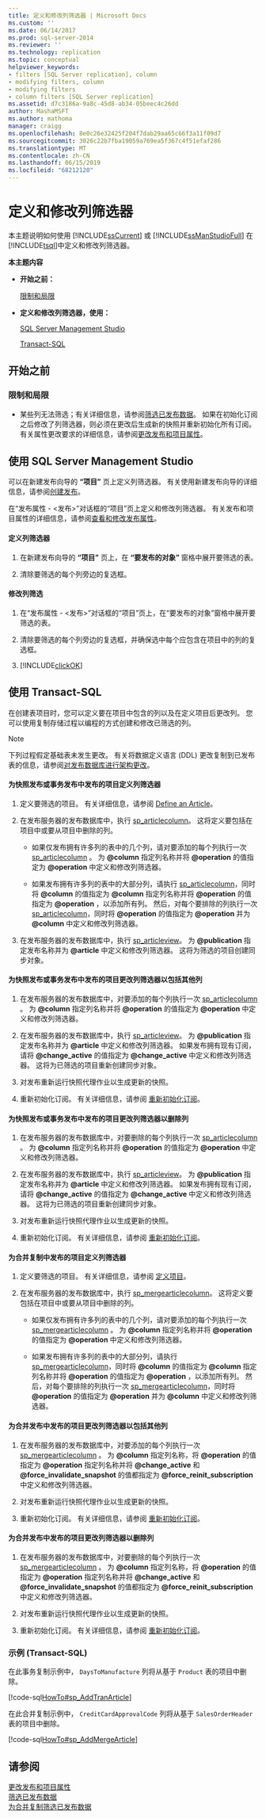 ```yaml
---
title: 定义和修改列筛选器 | Microsoft Docs
ms.custom: ''
ms.date: 06/14/2017
ms.prod: sql-server-2014
ms.reviewer: ''
ms.technology: replication
ms.topic: conceptual
helpviewer_keywords:
- filters [SQL Server replication], column
- modifying filters, column
- modifying filters
- column filters [SQL Server replication]
ms.assetid: d7c3186a-9a8c-45d8-ab34-05beec4c26dd
author: MashaMSFT
ms.author: mathoma
manager: craigg
ms.openlocfilehash: 8e0c26e32425f204f7dab29aa65c66f3a11f09d7
ms.sourcegitcommit: 3026c22b7fba19059a769ea5f367c4f51efaf286
ms.translationtype: MT
ms.contentlocale: zh-CN
ms.lasthandoff: 06/15/2019
ms.locfileid: "68212120"
---
```

# <a name="define-and-modify-a-column-filter"></a>定义和修改列筛选器
  本主题说明如何使用 [!INCLUDE[ssCurrent](../../../includes/sscurrent-md.md)] 或 [!INCLUDE[ssManStudioFull](../../../includes/ssmanstudiofull-md.md)] 在 [!INCLUDE[tsql](../../../includes/tsql-md.md)]中定义和修改列筛选器。  
  
 **本主题内容**  
  
-   **开始之前：**  
  
     [限制和局限](#Restrictions)  
  
-   **定义和修改列筛选器，使用：**  
  
     [SQL Server Management Studio](#SSMSProcedure)  
  
     [Transact-SQL](#TsqlProcedure)  
  
##  <a name="BeforeYouBegin"></a> 开始之前  
  
###  <a name="Restrictions"></a> 限制和局限  
  
-   某些列无法筛选；有关详细信息，请参阅[筛选已发布数据](filter-published-data.md)。 如果在初始化订阅之后修改了列筛选器，则必须在更改后生成新的快照并重新初始化所有订阅。 有关属性更改要求的详细信息，请参阅[更改发布和项目属性](change-publication-and-article-properties.md)。  
  
##  <a name="SSMSProcedure"></a> 使用 SQL Server Management Studio  
 可以在新建发布向导的 **“项目”** 页上定义列筛选器。 有关使用新建发布向导的详细信息，请参阅[创建发布](create-a-publication.md)。  
  
 在“发布属性 - \<发布>”对话框的“项目”页上定义和修改列筛选器。   有关发布和项目属性的详细信息，请参阅[查看和修改发布属性](view-and-modify-publication-properties.md)。  
  
#### <a name="to-define-a-column-filter"></a>定义列筛选器  
  
1.  在新建发布向导的 **“项目”** 页上，在 **“要发布的对象”** 窗格中展开要筛选的表。  
  
2.  清除要筛选的每个列旁边的复选框。  
  
#### <a name="to-modify-column-filtering"></a>修改列筛选  
  
1.  在“发布属性 - \<发布>”对话框的“项目”页上，在“要发布的对象”窗格中展开要筛选的表。     
  
2.  清除要筛选的每个列旁边的复选框，并确保选中每个应包含在项目中的列的复选框。  
  
3.  [!INCLUDE[clickOK](../../../includes/clickok-md.md)]  
  
##  <a name="TsqlProcedure"></a> 使用 Transact-SQL  
 在创建表项目时，您可以定义要在项目中包含的列以及在定义项目后更改列。 您可以使用复制存储过程以编程的方式创建和修改已筛选的列。  
  
> [!NOTE]  
>  下列过程假定基础表未发生更改。 有关将数据定义语言 (DDL) 更改复制到已发布表的信息，请参阅[对发布数据库进行架构更改](make-schema-changes-on-publication-databases.md)。  
  
#### <a name="to-define-a-column-filter-for-an-article-published-in-a-snapshot-or-transactional-publication"></a>为快照发布或事务发布中发布的项目定义列筛选器  
  
1.  定义要筛选的项目。 有关详细信息，请参阅 [Define an Article](define-an-article.md)。  
  
2.  在发布服务器的发布数据库中，执行 [sp_articlecolumn](/sql/relational-databases/system-stored-procedures/sp-articlecolumn-transact-sql)。 这将定义要包括在项目中或要从项目中删除的列。  
  
    -   如果仅发布拥有许多列的表中的几个列，请对要添加的每个列执行一次 [sp_articlecolumn](/sql/relational-databases/system-stored-procedures/sp-articlecolumn-transact-sql) 。 为 **@column** 指定列名称并将 **@operation** 的值指定为 **@operation** 中定义和修改列筛选器。  
  
    -   如果发布拥有许多列的表中的大部分列，请执行 [sp_articlecolumn](/sql/relational-databases/system-stored-procedures/sp-articlecolumn-transact-sql)，同时将 **@column** 的值指定为 **@column** 指定列名称并将 **@operation** 的值指定为 **@operation** ，以添加所有列。 然后，对每个要排除的列执行一次 [sp_articlecolumn](/sql/relational-databases/system-stored-procedures/sp-articlecolumn-transact-sql)，同时将 **@operation** 的值指定为 **@operation** 并为 **@column** 中定义和修改列筛选器。  
  
3.  在发布服务器的发布数据库中，执行 [sp_articleview](/sql/relational-databases/system-stored-procedures/sp-articleview-transact-sql)。 为 **@publication** 指定发布名称并为 **@article** 中定义和修改列筛选器。 这将为筛选的项目创建同步对象。  
  
#### <a name="to-change-a-column-filter-to-include-additional-columns-for-an-article-published-in-a-snapshot-or-transactional-publication"></a>为快照发布或事务发布中发布的项目更改列筛选器以包括其他列  
  
1.  在发布服务器的发布数据库中，对要添加的每个列执行一次 [sp_articlecolumn](/sql/relational-databases/system-stored-procedures/sp-articlecolumn-transact-sql) 。 为 **@column** 指定列名称并将 **@operation** 的值指定为 **@operation** 中定义和修改列筛选器。  
  
2.  在发布服务器的发布数据库中，执行 [sp_articleview](/sql/relational-databases/system-stored-procedures/sp-articleview-transact-sql)。 为 **@publication** 指定发布名称并为 **@article** 中定义和修改列筛选器。 如果发布拥有现有订阅，请将 **@change_active** 的值指定为 **@change_active** 中定义和修改列筛选器。 这将为已筛选的项目重新创建同步对象。  
  
3.  对发布重新运行快照代理作业以生成更新的快照。  
  
4.  重新初始化订阅。 有关详细信息，请参阅 [重新初始化订阅](../reinitialize-subscriptions.md)。  
  
#### <a name="to-change-a-column-filter-to-remove-columns-for-an-article-published-in-a-snapshot-or-transactional-publication"></a>为快照发布或事务发布中发布的项目更改列筛选器以删除列  
  
1.  在发布服务器的发布数据库中，对要删除的每个列执行一次 [sp_articlecolumn](/sql/relational-databases/system-stored-procedures/sp-articlecolumn-transact-sql) 。 为 **@column** 指定列名称并将 **@operation** 的值指定为 **@operation** 中定义和修改列筛选器。  
  
2.  在发布服务器的发布数据库中，执行 [sp_articleview](/sql/relational-databases/system-stored-procedures/sp-articleview-transact-sql)。 为 **@publication** 指定发布名称并为 **@article** 中定义和修改列筛选器。 如果发布拥有现有订阅，请将 **@change_active** 的值指定为 **@change_active** 中定义和修改列筛选器。 这将为已筛选的项目重新创建同步对象。  
  
3.  对发布重新运行快照代理作业以生成更新的快照。  
  
4.  重新初始化订阅。 有关详细信息，请参阅 [重新初始化订阅](../reinitialize-subscriptions.md)。  
  
#### <a name="to-define-a-column-filter-for-an-article-published-in-a-merge-publication"></a>为合并复制中发布的项目定义列筛选器  
  
1.  定义要筛选的项目。 有关详细信息，请参阅 [定义项目](define-an-article.md)。  
  
2.  在发布服务器的发布数据库中，执行 [sp_mergearticlecolumn](/sql/relational-databases/system-stored-procedures/sp-mergearticlecolumn-transact-sql)。 这将定义要包括在项目中或要从项目中删除的列。  
  
    -   如果仅发布拥有许多列的表中的几个列，请对要添加的每个列执行一次 [sp_mergearticlecolumn](/sql/relational-databases/system-stored-procedures/sp-mergearticlecolumn-transact-sql) 。 为 **@column** 指定列名称并将 **@operation** 的值指定为 **@operation** 中定义和修改列筛选器。  
  
    -   如果发布拥有许多列的表中的大部分列，请执行 [sp_mergearticlecolumn](/sql/relational-databases/system-stored-procedures/sp-mergearticlecolumn-transact-sql)，同时将 **@column** 的值指定为 **@column** 指定列名称并将 **@operation** 的值指定为 **@operation** ，以添加所有列。 然后，对每个要排除的列执行一次 [sp_mergearticlecolumn](/sql/relational-databases/system-stored-procedures/sp-mergearticlecolumn-transact-sql)，同时将 **@operation** 的值指定为 **@operation** 并为 **@column** 中定义和修改列筛选器。  
  
#### <a name="to-change-a-column-filter-to-include-additional-columns-for-an-article-published-in-a-merge-publication"></a>为合并发布中发布的项目更改列筛选器以包括其他列  
  
1.  在发布服务器的发布数据库中，对要添加的每个列执行一次 [sp_mergearticlecolumn](/sql/relational-databases/system-stored-procedures/sp-mergearticlecolumn-transact-sql) 。 为 **@column** 指定列名称，将 **@operation** 的值指定为 **@operation** 指定列名称并将 **@change_active** 和 **@force_invalidate_snapshot** 的值都指定为 **@force_reinit_subscription** 中定义和修改列筛选器。  
  
2.  对发布重新运行快照代理作业以生成更新的快照。  
  
3.  重新初始化订阅。 有关详细信息，请参阅 [重新初始化订阅](../reinitialize-subscriptions.md)。  
  
#### <a name="to-change-a-column-filter-to-remove-columns-for-an-article-published-in-a-merge-publication"></a>为合并发布中发布的项目更改列筛选器以删除列  
  
1.  在发布服务器的发布数据库中，对要删除的每个列执行一次 [sp_mergearticlecolumn](/sql/relational-databases/system-stored-procedures/sp-mergearticlecolumn-transact-sql) 。 为 **@column** 指定列名称，将 **@operation** 的值指定为 **@operation** 指定列名称并将 **@change_active** 和 **@force_invalidate_snapshot** 的值都指定为 **@force_reinit_subscription** 中定义和修改列筛选器。  
  
2.  对发布重新运行快照代理作业以生成更新的快照。  
  
3.  重新初始化订阅。 有关详细信息，请参阅 [重新初始化订阅](../reinitialize-subscriptions.md)。  
  
###  <a name="TsqlExample"></a> 示例 (Transact-SQL)  
 在此事务复制示例中， `DaysToManufacture` 列将从基于 `Product` 表的项目中删除。  
  
 [!code-sql[HowTo#sp_AddTranArticle](../../../snippets/tsql/SQL15/replication/howto/tsql/createtranpub.sql#sp_addtranarticle)]  
  
 在此合并复制示例中， `CreditCardApprovalCode` 列将从基于 `SalesOrderHeader` 表的项目中删除。  
  
 [!code-sql[HowTo#sp_AddMergeArticle](../../../snippets/tsql/SQL15/replication/howto/tsql/createmergepub.sql#sp_addmergearticle)]  
  
## <a name="see-also"></a>请参阅  
 [更改发布和项目属性](change-publication-and-article-properties.md)   
 [筛选已发布数据](filter-published-data.md)   
 [为合并复制筛选已发布数据](../merge/filter-published-data-for-merge-replication.md)  
  
  

